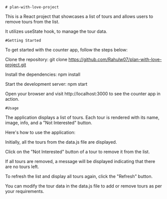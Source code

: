     # plan-with-love-project

This is a React project that showcases a list of tours and allows users to remove tours from the list.

It utilizes useState hook, to manage the tour data.

    #Getting Started
To get started with the counter app, follow the steps below:

Clone the repository: git clone  https://github.com/Rahulw07/plan-with-love-project.git

Install the dependencies: npm install

Start the development server: npm start

Open your browser and visit http://localhost:3000 to see the counter app in action.

    #Usage
The application displays a list of tours. Each tour is rendered with its name, image, info, and a "Not Interested" button.

Here's how to use the application:

Initially, all the tours from the data.js file are displayed.

Click on the "Not Interested" button of a tour to remove it from the list.

If all tours are removed, a message will be displayed indicating that there are no tours left.

To refresh the list and display all tours again, click the "Refresh" button.

You can modify the tour data in the data.js file to add or remove tours as per your requirements.
